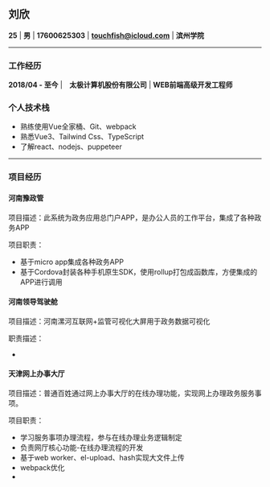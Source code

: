 ## 刘欣

**25**  |  **男**  | **17600625303**  |   **touchfish@icloud.com** |   **滨州学院**

-----------------------

### 工作经历

**2018/04 - 至今**  |　**太极计算机股份有限公司**  |  **WEB前端高级开发工程师**

### 个人技术栈

* 熟练使用Vue全家桶、Git、webpack
* 熟悉Vue3、Tailwind Css、TypeScript
* 了解react、nodejs、puppeteer

---------------------

### 项目经历

#### **河南豫政管**

项目描述：此系统为政务应用总门户APP，是办公人员的工作平台，集成了各种政务APP

项目职责：

- 基于micro app集成各种政务APP
- 基于Cordova封装各种手机原生SDK，使用rollup打包成函数库，方便集成的APP进行调用

#### **河南领导驾驶舱**

项目描述：河南漯河互联网+监管可视化大屏用于政务数据可视化

职责描述：

-  

#### **天津网上办事大厅**

项目描述：普通百姓通过网上办事大厅的在线办理功能，实现网上办理政务服务事项。

项目职责：

- 学习服务事项办理流程，参与在线办理业务逻辑制定
- 负责网厅核心功能-在线办理流程的开发
- 基于web worker、el-upload、hash实现大文件上传
-  webpack优化
-  
